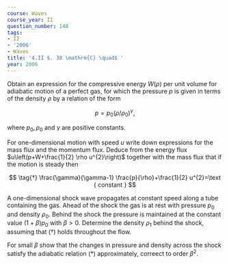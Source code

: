```yaml
---
course: Waves
course_year: II
question_number: 148
tags:
- II
- '2006'
- Waves
title: '4.II $. 38 \mathrm{C} \quad$ '
year: 2006
---
```



Obtain an expression for the compressive energy $W(\rho)$ per unit volume for adiabatic motion of a perfect gas, for which the pressure $p$ is given in terms of the density $\rho$ by a relation of the form

$$
\tag{*}
p=p_{0}\left(\rho / \rho_{0}\right)^{\gamma},
$$

where $p_{0}, \rho_{0}$ and $\gamma$ are positive constants.

For one-dimensional motion with speed $u$ write down expressions for the mass flux and the momentum flux. Deduce from the energy flux $u\left(p+W+\frac{1}{2} \rho u^{2}\right)$ together with the mass flux that if the motion is steady then

$$
\tag{†}
\frac{\gamma}{\gamma-1} \frac{p}{\rho}+\frac{1}{2} u^{2}=\text { constant }
$$

A one-dimensional shock wave propagates at constant speed along a tube containing the gas. Ahead of the shock the gas is at rest with pressure $p_{0}$ and density $\rho_{0}$. Behind the shock the pressure is maintained at the constant value $(1+\beta) p_{0}$ with $\beta>0$. Determine the density $\rho_{1}$ behind the shock, assuming that $(†)$ holds throughout the flow.

For small $\beta$ show that the changes in pressure and density across the shock satisfy the adiabatic relation $(*)$ approximately, correect to order $\beta^{2}$.